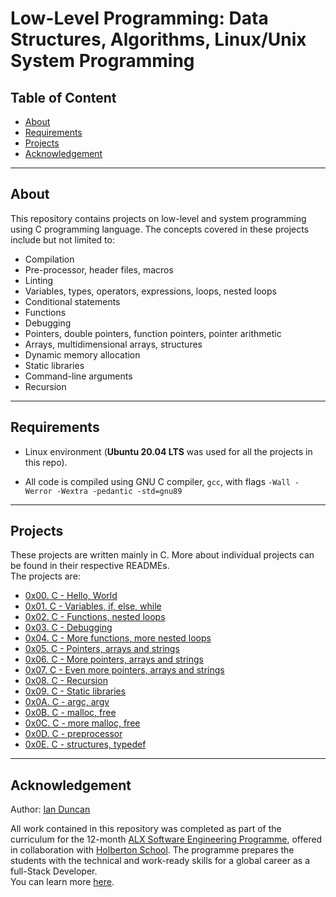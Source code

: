 # Low-Level Programming: Data Structures, Algorithms, Linux/Unix System Programming

## Table of Content

* [About](#about)
* [Requirements](#requirements)
* [Projects](#projects)
* [Acknowledgement](#acknowledgement)

_______________________

## About

This repository contains projects on low-level and system programming using C programming language.
The concepts covered in these projects include but not limited to:

* Compilation
* Pre-processor, header files, macros
* Linting
* Variables, types, operators, expressions, loops, nested loops
* Conditional statements
* Functions
* Debugging
* Pointers, double pointers, function pointers, pointer arithmetic
* Arrays, multidimensional arrays, structures
* Dynamic memory allocation
* Static libraries
* Command-line arguments
* Recursion

_______________________

## Requirements

* Linux environment (**Ubuntu 20.04 LTS** was used for all the projects in this repo).

* All code is compiled using GNU C compiler, `gcc`, with flags `-Wall -Werror -Wextra -pedantic -std=gnu89`

_______________________

## Projects

These projects are written mainly in C.
More about individual projects can be found in their respective READMEs.\
The projects are:

* [0x00. C - Hello, World](./0x00-hello_world/)
* [0x01. C - Variables, if, else, while](./0x01-variables_if_else_while/)
* [0x02. C - Functions, nested loops](./0x02-functions_nested_loops/)
* [0x03. C - Debugging](./0x03-debugging/)
* [0x04. C - More functions, more nested loops](./0x04-more_functions_nested_loops/)
* [0x05. C - Pointers, arrays and strings](./0x05-pointers_arrays_strings/)
* [0x06. C - More pointers, arrays and strings](./0x06-pointers_arrays_strings/)
* [0x07. C - Even more pointers, arrays and strings](./0x07-pointers_arrays_strings/)
* [0x08. C - Recursion](./0x08-recursion/)
* [0x09. C - Static libraries](./0x09-static_libraries/)
* [0x0A. C - argc, argv](./0x0A-argc_argv/)
* [0x0B. C - malloc, free](./0x0B-malloc_free/)
* [0x0C. C - more malloc, free](./0x0C-more_malloc_free/)
* [0x0D. C - preprocessor](./0x0D-preprocessor/)
* [0x0E. C - structures, typedef](./0x0E-structures_typedef/)

_______________________

## Acknowledgement

Author: [Ian Duncan](https://github.com/dr8co "Ian's Github profile")

All work contained in this repository was completed as part of the curriculum for the
12-month [ALX Software Engineering Programme](https://www.alxafrica.com/software-engineering-2022 "learn more"),
offered in collaboration with [Holberton School](https://www.holbertonschool.com/).
The programme prepares the students with the technical and work-ready skills
for a global career as a full-Stack Developer.\
You can learn more [here](https://www.alxafrica.com/ "ALX homepage").
